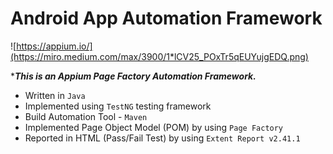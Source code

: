# Android App Automation Framework

![https://appium.io/](https://miro.medium.com/max/3900/1*lCV25_POxTr5qEUYujgEDQ.png)

****This is an Appium Page Factory Automation Framework.***

* Written in `Java`
* Implemented using `TestNG` testing framework
* Build Automation Tool - `Maven`
* Implemented Page Object Model (POM) by using `Page Factory`
* Reported in HTML (Pass/Fail Test) by using `Extent Report v2.41.1`
